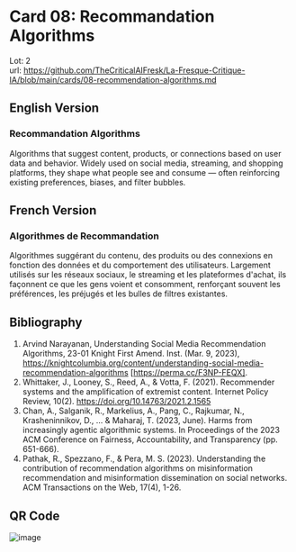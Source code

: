 # Card 08: Recommandation Algorithms

Lot: 2  
url: https://github.com/TheCriticalAIFresk/La-Fresque-Critique-IA/blob/main/cards/08-recommendation-algorithms.md

## English Version

### Recommandation Algorithms

Algorithms that suggest content, products, or connections based on user data and behavior. Widely used on social media, streaming, and shopping platforms, they shape what people see and consume — often reinforcing existing preferences, biases, and filter bubbles.

## French Version

### Algorithmes de Recommandation

Algorithmes suggérant du contenu, des produits ou des connexions en fonction des données et du comportement des utilisateurs. Largement utilisés sur les réseaux sociaux, le streaming et les plateformes d'achat, ils façonnent ce que les gens voient et consomment, renforçant souvent les préférences, les préjugés et les bulles de filtres existantes.

## Bibliography

1. Arvind Narayanan, Understanding Social Media Recommendation Algorithms, 23-01 Knight First Amend. Inst. (Mar. 9, 2023), https://knightcolumbia.org/content/understanding-social-media-recommendation-algorithms [https://perma.cc/F3NP-FEQX].
2. Whittaker, J., Looney, S., Reed, A., & Votta, F. (2021). Recommender systems and the amplification of extremist content. Internet Policy Review, 10(2). https://doi.org/10.14763/2021.2.1565
3. Chan, A., Salganik, R., Markelius, A., Pang, C., Rajkumar, N., Krasheninnikov, D., ... & Maharaj, T. (2023, June). Harms from increasingly agentic algorithmic systems. In Proceedings of the 2023 ACM Conference on Fairness, Accountability, and Transparency (pp. 651-666).
4. Pathak, R., Spezzano, F., & Pera, M. S. (2023). Understanding the contribution of recommendation algorithms on misinformation recommendation and misinformation dissemination on social networks. ACM Transactions on the Web, 17(4), 1-26.

## QR Code

![image](https://github.com/user-attachments/assets/625390c1-e8bd-4fb5-8ca9-79ee20bfaab0)
